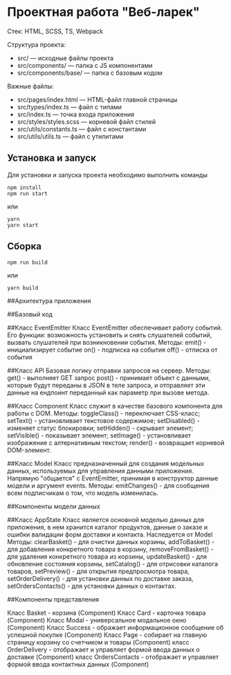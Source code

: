 # Проектная работа "Веб-ларек"

Стек: HTML, SCSS, TS, Webpack

Структура проекта:
- src/ — исходные файлы проекта
- src/components/ — папка с JS компонентами
- src/components/base/ — папка с базовым кодом

Важные файлы:
- src/pages/index.html — HTML-файл главной страницы
- src/types/index.ts — файл с типами
- src/index.ts — точка входа приложения
- src/styles/styles.scss — корневой файл стилей
- src/utils/constants.ts — файл с константами
- src/utils/utils.ts — файл с утилитами

## Установка и запуск
Для установки и запуска проекта необходимо выполнить команды

```
npm install
npm run start
```

или

```
yarn
yarn start
```
## Сборка

```
npm run build
```

или

```
yarn build
```
##Архитектура приложения

##Базовый код

##Класс EventEmitter
Класс EventEmitter обеспечивает работу событий. Его функции: возможность установить и снять слушателей событий, вызвать слушателей при возникновении события.
Методы:
emit() - инициализирует событие
on() - подписка на события
off() - отписка от события

##Класс API
Базовая логику отправки запросов на сервер.
Методы:
get() - выполняет GET запрос 
post() - принимает объект с данными, которые будут переданы в JSON в теле запроса, и отправляет эти данные на ендпоинт переданный как параметр при вызове метода.

##Класс Component
Класс служит в качестве базового компонента для работы с DOM.
Методы:
toggleClass() - переключает CSS-класс;
setText() - установливает текстовое содержимое;
setDisabled() - изменяет статус блокировки;
setHidden() - скрывает элемент;
setVisible() - показывает элемент;
setImage() - установливает изображение с алтернативным текстом;
render() - возвращает корневой DOM-элемент.

##Класс Model
Класс предназначенный для создания модельных данных, используемых для управления данными приложения. 
Напрямую "общается" с EventEmitter, принимая в конструктор данные модели и аргумент events.
Методы:
emitChanges() - для сообщения всем подписчикам о том, что модель изменилась.

##Компоненты модели данных

##Класс AppState
Класс является основной моделью данных для приложения, в нем хранится каталог продуктов, данные о заказе и ошибки валидации форм доставки и контакта.
Наследуется от Model
Методы:
clearBasket() - для очистки данных корзины,
addToBasket() - для добавления конкретного товара в корзину,
removeFromBasket() - для удаления конкретного товара из корзины,
updateBasket() - для обновление состояния корзины,
setCatalog() - для отрисовки каталога товаров,
setPreview() - для открытия предпросмотра товара,
setOrderDelivery() - для установки данных по доставке заказа,
setOrdersContacts() - для установки данных о контактах.

##Компоненты представления

Класс Basket - корзина (Component<IBasket>)
Класс Card - карточка товара (Component<ICard>)
Класс Modal - универсальное модальное окно (Component<IModal>)
Класс Success - ображает информационное сообщение об успешной покупке (Component<ISuccess>)
Класс Page - собирает на главную страницу корзину со счетчиком и товары (Component<IPage>)
класс OrderDelivery - отображает и управляет формой ввода данных о доставке (Component<IOrderDelivery>)
класс OrdersContacts - отображает и управляет формой ввода контактных данных (Component<IOrdersContacts>)
